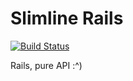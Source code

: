 # Slimline Rails
[![Build Status](https://travis-ci.com/archmagos/slimline-rails.svg?branch=master)](https://travis-ci.com/archmagos/slimline-rails)

Rails, pure API :^)
